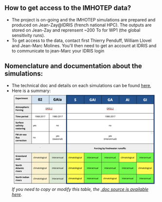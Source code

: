 ## How to get access to the IMHOTEP data?
* The project is on-going and the IMHOTEP simulations are prepared and produced on Jean-Zay@IDRIS (french national HPC). The outputs are stored on Jean-Zay and reprensent ~200 To for WP1 (the global sensitivity runs).
* To get access to the data, contact first Thierry Penduff, William Llovel and Jean-Marc Molines. You'll then need to get an account at IDRIS and to communicate to jean-Marc your IDRIS login

## Nomenclature and documentation about the simulations:
* The technical doc and details on each simulations can be found [here](https://github.com/molines/IMHOTEP/tree/master/eORCA025),
* Here is a summary:
![nomenclature tab](/DOCS/FIGS/imhotep-nomenclature.png)
_If you need to copy or modify this table, the [.doc source is available here](https://docs.google.com/document/d/1bAdjA8vK-TqqfxYqMXz69SUwyC0q7RlbeJqpd-5bzxo/edit?usp=sharing)_.
